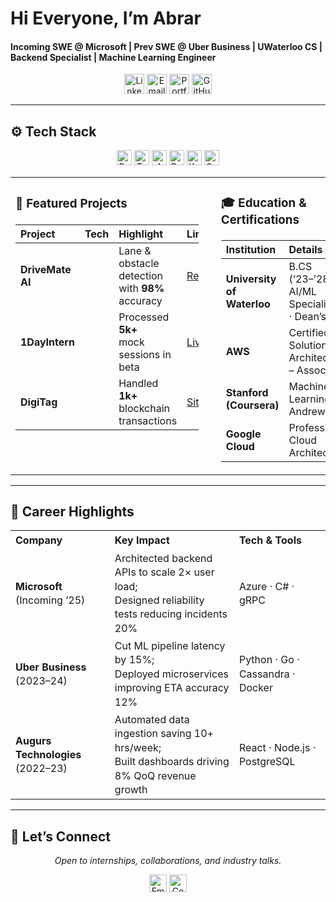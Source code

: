 # Hi Everyone, I’m **Abrar**  
#### Incoming SWE @ Microsoft | Prev SWE @ Uber Business | UWaterloo CS | Backend Specialist | Machine Learning Engineer

<p align="center">
  <a href="https://www.linkedin.com/in/abrar-ahmad-36b949271/"><img alt="LinkedIn" src="https://img.shields.io/badge/LinkedIn-0A66C2?style=for-the-badge&logo=linkedin&logoColor=white" height="32"/></a>
  <a href="mailto:abrarahmad.professional@gmail.com"><img alt="Email" src="https://img.shields.io/badge/Email-EA4335?style=for-the-badge&logo=gmail&logoColor=white" height="32"/></a>
  <a href="https://abrarislive.vercel.app/"><img alt="Portfolio" src="https://img.shields.io/badge/Portfolio-4285F4?style=for-the-badge&logo=google-chrome&logoColor=white" height="32"/></a>
  <a href="https://github.com/abrarahmad1510"><img alt="GitHub" src="https://img.shields.io/badge/GitHub-181717?style=for-the-badge&logo=github&logoColor=white" height="32"/></a>
</p>

---

## ⚙️ Tech Stack
<p align="center">
  <img alt="Python" src="https://img.shields.io/badge/Python-3776AB?logo=python&logoColor=white" height="24" />
  <img alt="TensorFlow" src="https://img.shields.io/badge/TensorFlow-FF6F00?logo=tensorflow&logoColor=white" height="24" />
  <img alt="AWS" src="https://img.shields.io/badge/AWS-232F3E?logo=amazon-aws&logoColor=white" height="24" />
  <img alt="Docker" src="https://img.shields.io/badge/Docker-2496ED?logo=docker&logoColor=white" height="24" />
  <img alt="Kubernetes" src="https://img.shields.io/badge/Kubernetes-326CE5?logo=kubernetes&logoColor=white" height="24" />
  <img alt="Go" src="https://img.shields.io/badge/Go-00ADD8?logo=go&logoColor=white" height="24" />
</p>

<!-- Side by side: Projects on left (30%), Education on right (70%) -->
<table width="100%" style="table-layout:fixed;">
  <tr>
    <!-- Featured Projects Column -->
    <td width="30%" valign="top" style="padding-right:5%; word-wrap:break-word; line-height:1.5;">
      <h3>🌟 Featured Projects</h3>
      <table width="100%" style="table-layout:fixed; word-wrap:break-word;">
        <thead>
          <tr>
            <th align="left">Project</th>
            <th align="left">Tech</th>
            <th align="left">Highlight</th>
            <th align="left">Link</th>
          </tr>
        </thead>
        <tbody>
          <tr>
            <td><strong>DriveMate AI</strong></td>
            <td>
              <img src="https://img.shields.io/badge/TensorFlow-FF6F00?logo=tensorflow&logoColor=white" height="12" />
              <img src="https://img.shields.io/badge/OpenCV-5C3EE8?logo=opencv&logoColor=white" height="12" />
            </td>
            <td style="white-space:normal;">
              Lane &amp; obstacle detection<br>
              with <strong>98%</strong> accuracy
            </td>
            <td><a href="https://github.com/abrarahmad1510/drivemate-ai">Repo</a></td>
          </tr>
          <tr>
            <td><strong>1DayIntern</strong></td>
            <td>
              <img src="https://img.shields.io/badge/React-61DAFB?logo=react&logoColor=black" height="12" />
              <img src="https://img.shields.io/badge/Node.js-339933?logo=node.js&logoColor=white" height="12" />
            </td>
            <td style="white-space:normal;">
              Processed <strong>5k+</strong><br>
              mock sessions in beta
            </td>
            <td><a href="https://internatyourownrisk.tech/">Live</a></td>
          </tr>
          <tr>
            <td><strong>DigiTag</strong></td>
            <td>
              <img src="https://img.shields.io/badge/Solidity-363636?logo=solidity&logoColor=white" height="12" />
              <img src="https://img.shields.io/badge/Web3.js-F16822?logo=web3js&logoColor=white" height="12" />
            </td>
            <td style="white-space:normal;">
              Handled <strong>1k+</strong><br>
              blockchain transactions
            </td>
            <td><a href="https://xvqev-wqaaa-aaaag-at4ta-cai.icp0.io/">Site</a></td>
          </tr>
        </tbody>
      </table>
    </td>
    <!-- Education Column -->
    <td width="70%" valign="top" style="word-wrap:break-word; line-height:1.4;">
      <h3>🎓 Education & Certifications</h3>
      <table width="100%" style="table-layout:fixed; word-wrap:break-word;">
        <thead>
          <tr>
            <th align="left">Institution</th>
            <th align="left">Details</th>
          </tr>
        </thead>
        <tbody>
          <tr>
            <td><strong>University of Waterloo</strong></td>
            <td style="white-space:normal;">
              B.CS (‘23–’28) · AI/ML Specialization<br>
              · Dean’s List
            </td>
          </tr>
          <tr>
            <td><strong>AWS</strong></td>
            <td style="white-space:normal;">
              Certified Solutions Architect<br>
              – Associate
            </td>
          </tr>
          <tr>
            <td><strong>Stanford (Coursera)</strong></td>
            <td>Machine Learning by Andrew Ng</td>
          </tr>
          <tr>
            <td><strong>Google Cloud</strong></td>
            <td>Professional Cloud Architect</td>
          </tr>
        </tbody>
      </table>
    </td>
  </tr>
</table>

---

## 💼 Career Highlights

<table width="100%" style="table-layout:fixed; word-wrap:break-word; line-height:1.4;">
  <tr>
    <th align="left">Company</th>
    <th align="left">Key Impact</th>
    <th align="left">Tech &amp; Tools</th>
  </tr>
  <tr>
    <td><strong>Microsoft</strong> (Incoming ’25)</td>
    <td>Architected backend APIs to scale 2× user load;<br>Designed reliability tests reducing incidents 20%</td>
    <td>Azure · C# · gRPC</td>
  </tr>
  <tr>
    <td><strong>Uber Business</strong> (2023–24)</td>
    <td>Cut ML pipeline latency by 15%;<br>Deployed microservices improving ETA accuracy 12%</td>
    <td>Python · Go · Cassandra · Docker</td>
  </tr>
  <tr>
    <td><strong>Augurs Technologies</strong> (2022–23)</td>
    <td>Automated data ingestion saving 10+ hrs/week;<br>Built dashboards driving 8% QoQ revenue growth</td>
    <td>React · Node.js · PostgreSQL</td>
  </tr>
</table>

---

## 🤝 Let’s Connect  
<p align="center"><em>Open to internships, collaborations, and industry talks.</em></p>
<p align="center">
  <a href="mailto:abrarahmad.professional@gmail.com"><img alt="Email Me" src="https://img.shields.io/badge/📬%20Email%20Me-EA4335?style=for-the-badge&logo=gmail&logoColor=white" height="28"/></a>
  <a href="https://www.linkedin.com/in/abrar-ahmad-36b949271/"><img alt="Connect on LinkedIn" src="https://img.shields.io/badge/🔗%20LinkedIn-0A66C2?style=for-the-badge&logo=linkedin&logoColor=white" height="28"/></a>
</p>


